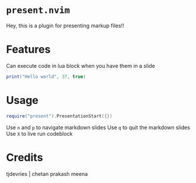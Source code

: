 # `present.nvim`

Hey, this is a plugin for presenting markup files!!

# Features

Can execute code in lua block when you have them in a slide

```lua
print("Hello world", 37, true)
```

# Usage

```lua
require("present").PresentationStart({})
```

Use `n` and `p` to navigate markdown slides
Use `q` to quit the markdown slides
Use `X` to live run codeblock

# Credits

tjdevries | chetan prakash meena
